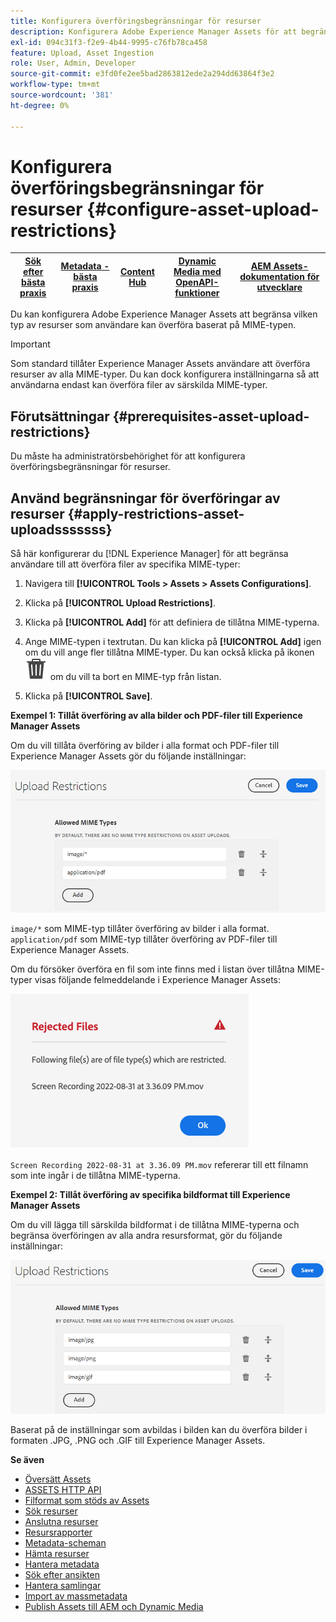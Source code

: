```yaml
---
title: Konfigurera överföringsbegränsningar för resurser
description: Konfigurera Adobe Experience Manager Assets för att begränsa vilken typ av resurser som användare kan överföra baserat på MIME-typen. Det förhindrar oavsiktliga överföringar av oönskade format och skadliga filer.
exl-id: 094c31f3-f2e9-4b44-9995-c76fb78ca458
feature: Upload, Asset Ingestion
role: User, Admin, Developer
source-git-commit: e3fd0fe2ee5bad2863812ede2a294dd63864f3e2
workflow-type: tm+mt
source-wordcount: '381'
ht-degree: 0%

---
```


# Konfigurera överföringsbegränsningar för resurser {#configure-asset-upload-restrictions}

| [Sök efter bästa praxis](/help/assets/search-best-practices.md) | [Metadata - bästa praxis](/help/assets/metadata-best-practices.md) | [Content Hub](/help/assets/product-overview.md) | [Dynamic Media med OpenAPI-funktioner](/help/assets/dynamic-media-open-apis-overview.md) | [AEM Assets-dokumentation för utvecklare](https://developer.adobe.com/experience-cloud/experience-manager-apis/) |
| ------------- | --------------------------- |---------|----|-----|

Du kan konfigurera Adobe Experience Manager Assets att begränsa vilken typ av resurser som användare kan överföra baserat på MIME-typen.

>[!IMPORTANT]
>
>Som standard tillåter Experience Manager Assets användare att överföra resurser av alla MIME-typer. Du kan dock konfigurera inställningarna så att användarna endast kan överföra filer av särskilda MIME-typer.

## Förutsättningar {#prerequisites-asset-upload-restrictions}

Du måste ha administratörsbehörighet för att konfigurera överföringsbegränsningar för resurser.

## Använd begränsningar för överföringar av resurser {#apply-restrictions-asset-uploadsssssss}

Så här konfigurerar du [!DNL Experience Manager] för att begränsa användare till att överföra filer av specifika MIME-typer:

1. Navigera till **[!UICONTROL Tools > Assets > Assets Configurations]**.

1. Klicka på **[!UICONTROL Upload Restrictions]**.

1. Klicka på **[!UICONTROL Add]** för att definiera de tillåtna MIME-typerna.

1. Ange MIME-typen i textrutan. Du kan klicka på **[!UICONTROL Add]** igen om du vill ange fler tillåtna MIME-typer. Du kan också klicka på ikonen ![Ta bort](assets/delete-icon.svg) om du vill ta bort en MIME-typ från listan.

1. Klicka på **[!UICONTROL Save]**.

**Exempel 1: Tillåt överföring av alla bilder och PDF-filer till Experience Manager Assets**

Om du vill tillåta överföring av bilder i alla format och PDF-filer till Experience Manager Assets gör du följande inställningar:

![Resursöverföringsbegränsningar](assets/asset-upload-restrictions.png)

`image/*` som MIME-typ tillåter överföring av bilder i alla format. `application/pdf` som MIME-typ tillåter överföring av PDF-filer till Experience Manager Assets.

Om du försöker överföra en fil som inte finns med i listan över tillåtna MIME-typer visas följande felmeddelande i Experience Manager Assets:

![Begränsade filer](assets/asset-upload-restricted-files.png)

`Screen Recording 2022-08-31 at 3.36.09 PM.mov` refererar till ett filnamn som inte ingår i de tillåtna MIME-typerna.

**Exempel 2: Tillåt överföring av specifika bildformat till Experience Manager Assets**

Om du vill lägga till särskilda bildformat i de tillåtna MIME-typerna och begränsa överföringen av alla andra resursformat, gör du följande inställningar:

![Resursbegränsningar](assets/asset-restrictions.png)

Baserat på de inställningar som avbildas i bilden kan du överföra bilder i formaten .JPG, .PNG och .GIF till Experience Manager Assets.

**Se även**

* [Översätt Assets](translate-assets.md)
* [ASSETS HTTP API](mac-api-assets.md)
* [Filformat som stöds av Assets](file-format-support.md)
* [Sök resurser](search-assets.md)
* [Anslutna resurser](use-assets-across-connected-assets-instances.md)
* [Resursrapporter](asset-reports.md)
* [Metadata-scheman](metadata-schemas.md)
* [Hämta resurser](download-assets-from-aem.md)
* [Hantera metadata](manage-metadata.md)
* [Sök efter ansikten](search-facets.md)
* [Hantera samlingar](manage-collections.md)
* [Import av massmetadata](metadata-import-export.md)
* [Publish Assets till AEM och Dynamic Media](/help/assets/publish-assets-to-aem-and-dm.md)

